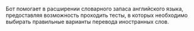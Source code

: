 Бот помогает в расширении словарного запаса английского языка, предоставляя возможность проходить тесты, в которых необходимо выбирать правильные варианты перевода иностранных слов.